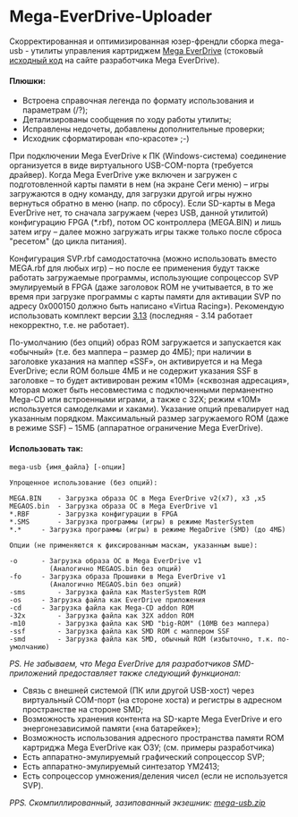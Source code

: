 # Mega-EverDrive-Uploader

Скорректированная и оптимизированная юзер-френдли сборка mega-usb - утилиты управления картриджем [Mega EverDrive](https://krikzz.com/our-products/legacy/megax7.html) (стоковый [исходный код](https://krikzz.com/pub/support/mega-everdrive/x3x5x7/dev/usb-tool/v2.0/) на сайте разработчика Mega EverDrive).

#### Плюшки:
+ Встроена справочная легенда по формату использования и параметрам (/?);
+ Детализированы сообщения по ходу работы утилиты;
+ Исправлены недочеты, добавлены дополнительные проверки;
+ Исходник сформатирован «по-красоте» ;-)

При подключении Mega EverDrive к ПК (Windows-система) соединение организуется в виде виртуального USB-COM-порта (требуется драйвер). Когда Mega EverDrive уже включен и загружен с подготовленной карты памяти в нем (на экране Сеги меню) – игры загружаются в одну команду, для загрузки другой игры нужно вернуться обратно в меню (напр. по сбросу). Если SD-карты в Mega EverDrive нет, то сначала загружаем (через USB, данной утилитой) конфигурацию FPGA (*.rbf), потом ОС контроллера (MEGA.BIN) и лишь затем игру – далее можно загружать игры также только после сброса "ресетом" (до цикла питания).

Конфигурация SVP.rbf самодостаточна (можно использовать вместо MEGA.rbf для любых игр) – но после ее применения будут также работать загружаемые программы, использующие сопроцессор SVP эмулируемый в FPGA (даже заголовок ROM не учитывается, в то же время при загрузке программы с карты памяти для активации SVP по адресу 0x000150 должно быть написано «Virtua Racing»). Рекомендую использовать комплект версии [3.13](https://krikzz.com/pub/support/mega-everdrive/x3x5x7/OS/) (последняя - 3.14 работает некорректно, т.е. не работает).

По-умолчанию (без опций) образ ROM загружается и запускается как «обычный» (т.е. без маппера – размер до 4МБ); при наличии в заголовке указания на маппер «SSF», он активируется и на Mega EverDrive; если ROM больше 4МБ и не содержит указания SSF в заголовке – то будет активирован режим «10М» («сквозная адресация», которая может быть несовместима с подключенными перманентно Mega-CD или встроенными играми, а также с 32X; режим «10М» используется самоделками и хаками). Указание опций превалирует над указанным порядком. Максимальный размер загружаемого ROM (даже в режиме SSF) – 15МБ (аппаратное ограничение Mega EverDrive).

#### Использовать так:
```
mega-usb {имя_файла} [-опции]

Упрощенное использование (без опций):

MEGA.BIN	- Загрузка образа ОС в Mega EverDrive v2(x7), x3 ,x5
MEGAOS.bin	- Загрузка образа ОС в Mega EverDrive v1
*.RBF		- Загрузка конфигурации в FPGA
*.SMS		- Загрузка программы (игры) в режиме MasterSystem
*.*		- Загрузка программы (игры) в режиме MegaDrive (SMD) (до 4МБ)

Опции (не применяются к фиксированным маскам, указанным выше):

-o		- Загрузка образа ОС в Mega EverDrive v1
		  (Аналогично MEGAOS.bin без опций)
-fo		- Загрузка образа Прошивки в Mega EverDrive v1
		  (Аналогично MEGAOS.bin без опций)
-sms		- Загрузка файла как MasterSystem ROM
-os		- Загрузка файла как EverDrive приложения
-cd		- Загрузка файла как Mega-CD addon ROM
-32x		- Загрузка файла как 32X addon ROM
-m10		- Загрузка файла как SMD "big-ROM" (10MB без маппера)
-ssf		- Загрузка файла как SMD ROM с маппером SSF
-smd		- Загрузка файла как SMD, обычный ROM (избыточно, т.к. по-умолчанию)
```
*PS. Не забываем, что Mega EverDrive для разработчиков SMD-приложений предоставляет также следующий функционал:*
* Связь с внешней системой (ПК или другой USB-хост) через виртуальный COM-порт (на стороне хоста) и регистры в адресном пространстве на стороне SMD;
* Возможность хранения контента на SD-карте Mega EverDrive и его энергонезависимой памяти («на батарейке»);
* Возможность использования адресного пространства памяти ROM картриджа Mega EverDrive как ОЗУ;
(см. примеры разработчика)
* Есть аппаратно-эмулируемый графический сопроцессор SVP;
* Есть аппаратно-эмулируемый синтезатор YM2413;
* Есть сопроцессор умножения/деления чисел (если не используется SVP).

*PPS. Скомпиллированный, зазипованный экзешник: [mega-usb.zip](https://github.com/MiGeRA/Mega-EverDrive-Uploader/files/7899266/mega-usb.zip)*
